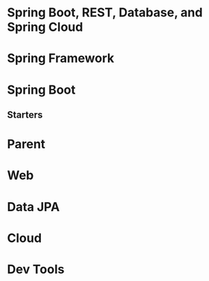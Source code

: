 
# Spring Boot, REST, Database, and Spring Cloud

# Spring Framework

# Spring Boot

## Starters

# Parent

# Web

# Data JPA

# Cloud

# Dev Tools

